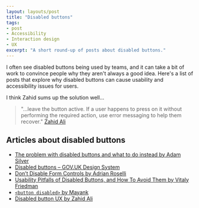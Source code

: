 ```yaml
---
layout: layouts/post
title: "Disabled buttons"
tags:
- post
- Accessibility
- Interaction design
- UX
excerpt: "A short round-up of posts about disabled buttons."
---
```


I often see disabled buttons being used by teams, and it can take a bit of work to convince people why they aren't always a good idea. Here's a list of posts that explore why disabled buttons can cause usability and accessibility issues for users.

I think Zahid sums up the solution well…

> "…leave the button active. If a user happens to press on it without performing the required action, use error messaging to help them recover." [Zahid Ali](https://medium.com/design-bootcamp/disabled-button-ux-98f38189ab07)

## Articles about disabled buttons

- [The problem with disabled buttons and what to do instead by Adam Silver](https://adamsilver.io/blog/the-problem-with-disabled-buttons-and-what-to-do-instead/)
- [Disabled buttons – GOV.UK Design System](https://design-system.service.gov.uk/components/button/#disabled-buttons)
- [Don’t Disable Form Controls by Adrian Roselli](https://adrianroselli.com/2024/02/dont-disable-form-controls.html)
- [Usability Pitfalls of Disabled Buttons, and How To Avoid Them by Vitaly Friedman](https://www.smashingmagazine.com/2021/08/frustrating-design-patterns-disabled-buttons/)
- [`<button disabled>` by Mayank](https://www.htmhell.dev/adventcalendar/2023/13/#lessbutton-disabledgreater)
- [Disabled button UX by Zahid Ali](https://medium.com/design-bootcamp/disabled-button-ux-98f38189ab07)
